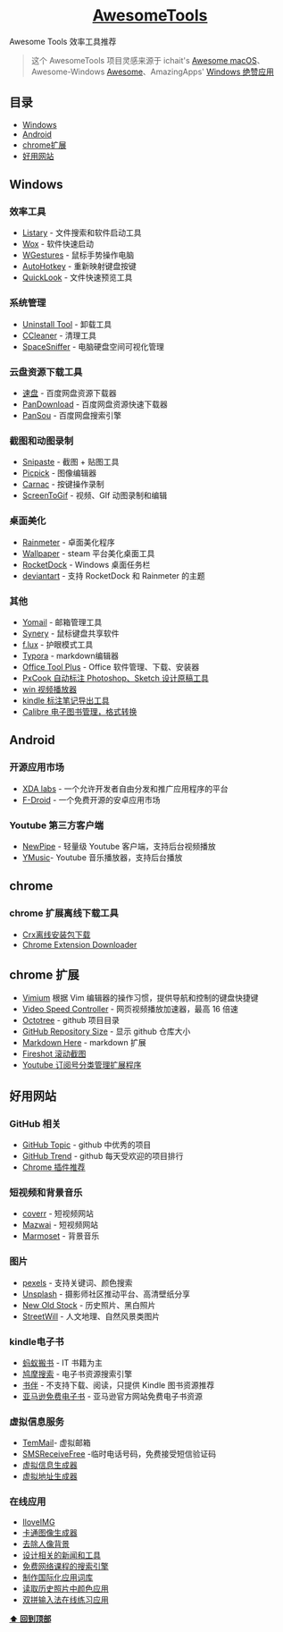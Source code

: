 <div align="center">
  <h1>
    <a href="http://byodian.site/nav.html">AwesomeTools</a>
  </h1>
</div>

Awesome Tools 效率工具推荐

> 这个 AwesomeTools 项目灵感来源于 ichait's [Awesome macOS](https://github.com/iCHAIT/awesome-macOS "Awesome macOS")、Awesome-Windows [Awesome](https://github.com/Awesome-Windows/Awesome.git)、AmazingApps' [Windows 绝赞应用](https://amazing-apps.gitbook.io/windows-apps-that-amaze-us/zh-cn)

## 目录

- [Windows](#windows)
- [Android](#android)
- [chrome扩展](#chrome)
- [好用网站](#好用网站)

## Windows

### 效率工具
- [Listary][listary] - 文件搜索和软件启动工具 
- [Wox][wox] - 软件快速启动 
- [WGestures][WGestures] - 鼠标手势操作电脑 
- [AutoHotkey][AutoHotkey] - 重新映射键盘按键
- [QuickLook][QuickLook] - 文件快速预览工具  

### 系统管理
- [Uninstall Tool][uninstall tool] - 卸载工具
- [CCleaner][ccleaner] - 清理工具
- [SpaceSniffer][spacesniffer] - 电脑硬盘空间可视化管理

### 云盘资源下载工具
- [速盘][速盘] - 百度网盘资源下载器 
- [PanDownload][pandownload] - 百度网盘资源快速下载器
- [PanSou][pansou] - 百度网盘搜索引擎

### 截图和动图录制
- [Snipaste][snipaste] - 截图 + 贴图工具  
- [Picpick][pickpick] - 图像编辑器
- [Carnac][carnac] - 按键操作录制
- [ScreenToGif][screentogif] - 视频、GIf 动图录制和编辑 

### 桌面美化
- [Rainmeter][rainmeter] - 卓面美化程序
- [Wallpaper][wallpaper] - steam 平台美化桌面工具
- [RocketDock][rocketdock] - Windows 桌面任务栏
- [deviantart][deviantart] - 支持 RocketDock 和 Rainmeter 的主题

### 其他
- [Yomail][yomail] - 邮箱管理工具
- [Synery][synery] - 鼠标键盘共享软件
- [f.lux][f.lux] - 护眼模式工具
- [Typora][Typora] - markdown编辑器
- [Office Tool Plus][otoolplus]  - Office 软件管理、下载、安装器
- [PxCook 自动标注 Photoshop、Sketch 设计原稿工具][pxcook]
- [win 视频播放器][potplayer]
- [kindle 标注笔记导出工具][knotes]
- [Calibre 电子图书管理，格式转换][calibre]

## Android 

### 开源应用市场
- [XDA labs][xda] - 一个允许开发者自由分发和推广应用程序的平台
- [F-Droid][f-droid] - 一个免费开源的安卓应用市场

 ### Youtube 第三方客户端
 - [NewPipe][newpipe] - 轻量级 Youtube 客户端，支持后台视频播放
 - [YMusic][ymusic]- Youtube 音乐播放器，支持后台播放

## chrome
### chrome 扩展离线下载工具

- [Crx离线安装包下载][Crx]
- [Chrome Extension Downloader][Chrome Extension Downloader]

## chrome 扩展
- [Vimium][Vimium] 根据 Vim 编辑器的操作习惯，提供导航和控制的键盘快捷键
- [Video Speed Controller][Video Speed] - 网页视频播放加速器，最高 16 倍速
- [Octotree][Octotree] - github 项目目录
- [GitHub Repository Size][gitsize] - 显示 github 仓库大小
- [Markdown Here][Markdownh] - markdown 扩展
- [Fireshot 滚动截图][fireshot]
- [Youtube 订阅号分类管理扩展程序][yousb]

## 好用网站

### GitHub 相关

- [GitHub Topic][GitHub Topic] - github 中优秀的项目
- [GitHub Trend][GitHub Trend] - github 每天受欢迎的项目排行
- [Chrome 插件推荐][chromeapp]

### 短视频和背景音乐
- [coverr][coverr] - 短视频网站
- [Mazwai][Mazwai] -  短视频网站
- [Marmoset][Marmoset] -  背景音乐

### 图片
- [pexels][pexels] -  支持关键词、颜色搜索
- [Unsplash][Unsplash] -  摄影师社区推动平台、高清壁纸分享
- [New Old Stock][New Old Stock] -  历史照片、黑白照片
- [StreetWill][StreetWill] -  人文地理、自然风景类图片

### kindle电子书
- [蚂蚁搬书][蚂蚁搬书] -  IT 书籍为主
- [鸠摩搜索][鸠摩搜索] - 电子书资源搜索引擎
- [书伴][书伴] - 不支持下载、阅读，只提供 Kindle 图书资源推荐
- [亚马逊免费电子书][亚马逊免费电子书] - 亚马逊官方网站免费电子书资源

### 虚拟信息服务
- [TemMail][TemMail]- 虚拟邮箱
- [SMSReceiveFree][SMSReceiveFree] -临时电话号码，免费接受短信验证码
- [虚拟信息生成器 ][fakename]
- [虚拟地址生成器 ][fakeaddress]

### 在线应用

- [IloveIMG][iloveimg] 
- [卡通图像生成器][卡通]
- [去除人像背景][remove]
- [设计相关的新闻和工具][prototypr]
- [免费网络课程的搜索引擎][classcentral]
- [制作国际化应用词库][i18ns]
- [读取历史照片中颜色应用][colorleap]
- [双拼输入法在线练习应用][sp]

**[⬆ 回到顶部](#windows)**

[listary]: https://www.listary.com/
[wox]: http://www.wox.one/
[WGestures]:http://www.yingdev.com/projects/wgestures
[AutoHotkey]:https://www.autohotkey.com/
[QuickLook]:https://pooi.moe/QuickLook/?utm_source=www.appinn.com
[deviantart]:https://www.deviantart.com/
[uninstall tool]:https://www.crystalidea.com/uninstall-tool
[ccleaner]:https://www.ccleaner.com/
[spacesniffer]:http://www.uderzo.it/main_products/space_sniffer/index.html
[速盘]:https://www.speedpan.com/
[pandownload]:http://pandownload.com/
[pansou]:http://www.pansou.com/
[snipaste]:https://www.snipaste.com/
[pickpick]:https://picpick.app/zh/
[carnac]:http://code52.org/carnac/
[screentogif]:https://www.screentogif.com/?l=zh_cn
[otoolplus]:https://otp.landian.la/zh-cn/
[rocketdock]:https://rocketdock.en.softonic.com/
[wallpaper]:https://store.steampowered.com/app/431960/Wallpaper_Engine/
[rainmeter]:https://www.rainmeter.net/
[f.lux]:https://justgetflux.com/
[synery]:https://symless.com/synergy
[yomail]:http://www.nextechat.com/
[ymusic]:https://ymusic.io/ 
[newpipe]:https://f-droid.org/en/packages/org.schabi.newpipe/
[f-droid]:https://f-droid.org/en/
[xda]:https://labs.xda-developers.com/
[Crx]:http://yurl.sinaapp.com/crx.php
[Chrome Extension Downloader]:https://chrome-extension-downloader.com/
[gitsize]:https://chrome.google.com/webstore/detail/github-repository-size/apnjnioapinblneaedefcnopcjepgkci?hl=zh-CN
[Octotree]:https://chrome.google.com/webstore/detail/octotree/bkhaagjahfmjljalopjnoealnfndnagc/related?hl=zh-CN
[Video Speed]:https://github.com/igrigorik/videospeed
[Vimium]:http://vimium.github.io/
[Markdownh]:https://markdown-here.com/ 
[Bear]:https://bear.app/ 
[Typora]:https://www.typora.io/ 
[GitHub Trend]:https://github.com/trending
[GitHub Topic]:https://github.com/topics
[Adobe Spark]:https://spark.adobe.com/sp/
[Pexels Videos]:https://videos.pexels.com/
[Mazwai]:http://mazwai.com/#/
[Marmoset]:https://www.marmosetmusic.com/
[StreetWill]:http://streetwill.co/
[New Old Stock]:https://nos.twnsnd.co/
[Unsplash]:https://unsplash.com/
[pexels]:https://www.pexels.com/
[艾维商城]:https://www.aiviy.com/
[胡萝卜周博客]:http://www.carrotchou.blog/
[stardock]:https://www.stardock.com/ 
[itellyou]:https://msdn.itellyou.cn/ 
[SourceForge]:https://sourceforge.net/ 
[NTWind Software]:https://www.ntwind.com/
[Softonic]:https://en.softonic.com/
[Twilio]:https://www.twilio.com/docs/
[SMSReceiveFree]:https://smsreceivefree.com/
[TemMail]:https://temp-mail.org/ 
[亚马逊免费电子书]:http://t.cn/RkPrzFb
[书伴]:https://bookfere.com/ebook
[鸠摩搜索]:https://www.jiumodiary.com/
[鸠摩搜索]:https://www.jiumodiary.com/
[蚂蚁搬书]:http://book.mybanshu.win/
[coverr]: https://coverr.co/
[iloveimg]: https://www.iloveimg.com/zh-cn
[yousb]:https://yousub.info/
[fireshot]: https://getfireshot.com/
[chromeapp]:https://github.com/zhaoolee/ChromeAppHeroes
[fakeaddress]:https://www.fakeaddressgenerator.com/
[fakename]:https://www.fakenamegenerator.com/
[sp]:https://sp.linci.co/
[calibre]:https://calibre-ebook.com/
[Knotes]:https://knotesapp.cn/
[potplayer]: http://potplayer.daum.net/?lang=zh_CN
[pxcook]:https://www.fancynode.com.cn/pxcook
[colorleap]:https://colorleap.app/home
[i18ns]:https://i18ns.com/zh/index.html
[classcentral]:https://www.classcentral.com/
[prototypr]:https://www.prototypr.io/home/
[remove]:https://www.remove.bg/
[卡通]:https://getavataaars.com/
